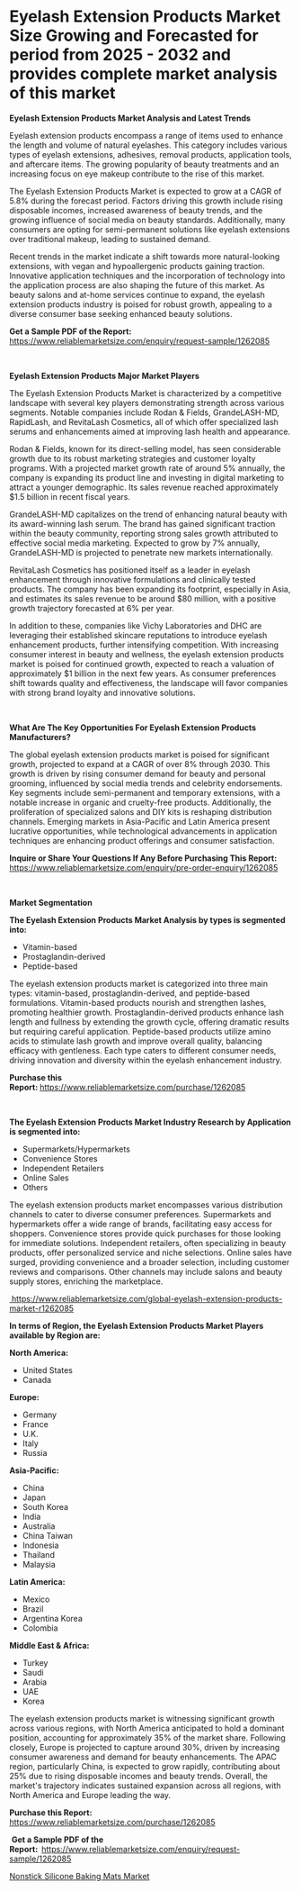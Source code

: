 <p><h1>Eyelash Extension Products Market Size Growing and Forecasted for period from 2025 - 2032 and provides complete market analysis of this market</h1></p><p><strong>Eyelash Extension Products Market Analysis and Latest Trends</strong></p>
<p><p>Eyelash extension products encompass a range of items used to enhance the length and volume of natural eyelashes. This category includes various types of eyelash extensions, adhesives, removal products, application tools, and aftercare items. The growing popularity of beauty treatments and an increasing focus on eye makeup contribute to the rise of this market.</p><p>The Eyelash Extension Products Market is expected to grow at a CAGR of 5.8% during the forecast period. Factors driving this growth include rising disposable incomes, increased awareness of beauty trends, and the growing influence of social media on beauty standards. Additionally, many consumers are opting for semi-permanent solutions like eyelash extensions over traditional makeup, leading to sustained demand.</p><p>Recent trends in the market indicate a shift towards more natural-looking extensions, with vegan and hypoallergenic products gaining traction. Innovative application techniques and the incorporation of technology into the application process are also shaping the future of this market. As beauty salons and at-home services continue to expand, the eyelash extension products industry is poised for robust growth, appealing to a diverse consumer base seeking enhanced beauty solutions.</p></p>
<p><strong>Get a Sample PDF of the Report:&nbsp;</strong> <a href="https://www.reliablemarketsize.com/enquiry/request-sample/1262085?utm_campaign=2640&utm_medium=2&utm_source=Github&utm_content=ia&utm_term=04042025&utm_id=eyelash-extension-products">https://www.reliablemarketsize.com/enquiry/request-sample/1262085</a></p>
<p>&nbsp;</p>
<p><strong>Eyelash Extension Products Major Market Players</strong></p>
<p><p>The Eyelash Extension Products Market is characterized by a competitive landscape with several key players demonstrating strength across various segments. Notable companies include Rodan & Fields, GrandeLASH-MD, RapidLash, and RevitaLash Cosmetics, all of which offer specialized lash serums and enhancements aimed at improving lash health and appearance.</p><p>Rodan & Fields, known for its direct-selling model, has seen considerable growth due to its robust marketing strategies and customer loyalty programs. With a projected market growth rate of around 5% annually, the company is expanding its product line and investing in digital marketing to attract a younger demographic. Its sales revenue reached approximately $1.5 billion in recent fiscal years.</p><p>GrandeLASH-MD capitalizes on the trend of enhancing natural beauty with its award-winning lash serum. The brand has gained significant traction within the beauty community, reporting strong sales growth attributed to effective social media marketing. Expected to grow by 7% annually, GrandeLASH-MD is projected to penetrate new markets internationally.</p><p>RevitaLash Cosmetics has positioned itself as a leader in eyelash enhancement through innovative formulations and clinically tested products. The company has been expanding its footprint, especially in Asia, and estimates its sales revenue to be around $80 million, with a positive growth trajectory forecasted at 6% per year.</p><p>In addition to these, companies like Vichy Laboratories and DHC are leveraging their established skincare reputations to introduce eyelash enhancement products, further intensifying competition. With increasing consumer interest in beauty and wellness, the eyelash extension products market is poised for continued growth, expected to reach a valuation of approximately $1 billion in the next few years. As consumer preferences shift towards quality and effectiveness, the landscape will favor companies with strong brand loyalty and innovative solutions.</p></p>
<p>&nbsp;</p>
<p><strong>What Are The Key Opportunities For Eyelash Extension Products Manufacturers?</strong></p>
<p><p>The global eyelash extension products market is poised for significant growth, projected to expand at a CAGR of over 8% through 2030. This growth is driven by rising consumer demand for beauty and personal grooming, influenced by social media trends and celebrity endorsements. Key segments include semi-permanent and temporary extensions, with a notable increase in organic and cruelty-free products. Additionally, the proliferation of specialized salons and DIY kits is reshaping distribution channels. Emerging markets in Asia-Pacific and Latin America present lucrative opportunities, while technological advancements in application techniques are enhancing product offerings and consumer satisfaction.</p></p>
<p><strong>Inquire or Share Your Questions If Any Before Purchasing This Report:</strong> <a href="https://www.reliablemarketsize.com/enquiry/pre-order-enquiry/1262085?utm_campaign=2640&utm_medium=2&utm_source=Github&utm_content=ia&utm_term=04042025&utm_id=eyelash-extension-products">https://www.reliablemarketsize.com/enquiry/pre-order-enquiry/1262085</a></p>
<p>&nbsp;</p>
<p><strong>Market Segmentation</strong></p>
<p><strong>The Eyelash Extension Products Market Analysis by types is segmented into:</strong></p>
<p><ul><li>Vitamin-based</li><li>Prostaglandin-derived</li><li>Peptide-based</li></ul></p>
<p><p>The eyelash extension products market is categorized into three main types: vitamin-based, prostaglandin-derived, and peptide-based formulations. Vitamin-based products nourish and strengthen lashes, promoting healthier growth. Prostaglandin-derived products enhance lash length and fullness by extending the growth cycle, offering dramatic results but requiring careful application. Peptide-based products utilize amino acids to stimulate lash growth and improve overall quality, balancing efficacy with gentleness. Each type caters to different consumer needs, driving innovation and diversity within the eyelash enhancement industry.</p></p>
<p><strong>Purchase this Report:&nbsp;</strong><a href="https://www.reliablemarketsize.com/purchase/1262085?utm_campaign=2640&utm_medium=2&utm_source=Github&utm_content=ia&utm_term=04042025&utm_id=eyelash-extension-products">https://www.reliablemarketsize.com/purchase/1262085</a></p>
<p>&nbsp;</p>
<p><strong>The Eyelash Extension Products Market Industry Research by Application is segmented into:</strong></p>
<p><ul><li>Supermarkets/Hypermarkets</li><li>Convenience Stores</li><li>Independent Retailers</li><li>Online Sales</li><li>Others</li></ul></p>
<p><p>The eyelash extension products market encompasses various distribution channels to cater to diverse consumer preferences. Supermarkets and hypermarkets offer a wide range of brands, facilitating easy access for shoppers. Convenience stores provide quick purchases for those looking for immediate solutions. Independent retailers, often specializing in beauty products, offer personalized service and niche selections. Online sales have surged, providing convenience and a broader selection, including customer reviews and comparisons. Other channels may include salons and beauty supply stores, enriching the marketplace.</p></p>
<p><a href="https://www.reliablemarketsize.com/global-eyelash-extension-products-market-r1262085?utm_campaign=2640&utm_medium=2&utm_source=Github&utm_content=ia&utm_term=04042025&utm_id=eyelash-extension-products">&nbsp;https://www.reliablemarketsize.com/global-eyelash-extension-products-market-r1262085</a></p>
<p><strong>In terms of Region, the Eyelash Extension Products Market Players available by Region are:</strong></p>
<p>
    <p> <strong> North America: </strong>
        <ul>
            <li>United States</li>
            <li>Canada</li>
        </ul>
        </p> 
    <p> <strong> Europe: </strong>
        <ul>
            <li>Germany</li>
            <li>France</li>
            <li>U.K.</li>
            <li>Italy</li>
            <li>Russia</li>
        </ul>
        </p> 
    <p> <strong> Asia-Pacific: </strong>
        <ul>
            <li>China</li>
            <li>Japan</li>
            <li>South Korea</li>
            <li>India</li>
            <li>Australia</li>
            <li>China Taiwan</li>
            <li>Indonesia</li>
            <li>Thailand</li>
            <li>Malaysia</li>
        </ul>
        </p> 
    <p> <strong> Latin America: </strong>
        <ul>
            <li>Mexico</li>
            <li>Brazil</li>
            <li>Argentina Korea</li>
            <li>Colombia</li>
        </ul>
        </p> 
    <p> <strong> Middle East & Africa: </strong>
        <ul>
            <li>Turkey</li>
            <li>Saudi</li>
            <li>Arabia</li>
            <li>UAE</li>
            <li>Korea</li>
        </ul>
    </p>
    </p>
<p><p>The eyelash extension products market is witnessing significant growth across various regions, with North America anticipated to hold a dominant position, accounting for approximately 35% of the market share. Following closely, Europe is projected to capture around 30%, driven by increasing consumer awareness and demand for beauty enhancements. The APAC region, particularly China, is expected to grow rapidly, contributing about 25% due to rising disposable incomes and beauty trends. Overall, the market's trajectory indicates sustained expansion across all regions, with North America and Europe leading the way.</p></p>
<p><strong>Purchase this Report: </strong><a href="https://www.reliablemarketsize.com/purchase/1262085?utm_campaign=2640&utm_medium=2&utm_source=Github&utm_content=ia&utm_term=04042025&utm_id=eyelash-extension-products">https://www.reliablemarketsize.com/purchase/1262085</a></p>
<p>&nbsp;<strong>Get a Sample PDF of the Report:&nbsp;&nbsp;</strong><a href="https://www.reliablemarketsize.com/enquiry/request-sample/1262085?utm_campaign=2640&utm_medium=2&utm_source=Github&utm_content=ia&utm_term=04042025&utm_id=eyelash-extension-products">https://www.reliablemarketsize.com/enquiry/request-sample/1262085</a></p>
<p><strong></strong></p>
<p><p><a href="https://github.com/triattwood9919/Market-Research-Report-List-1/blob/main/nonstick-silicone-baking-mats-market.md?utm_campaign=2640&utm_medium=2&utm_source=Github&utm_content=ia&utm_term=04042025&utm_id=eyelash-extension-products">Nonstick Silicone Baking Mats Market</a></p></p>